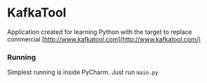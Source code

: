 # KafkaTool

Application created for learning Python with the target to replace commercial [http://www.kafkatool.com](http://www.kafkatool.com/)
  
### Running

Simplest running is inside PyCharm.
Just run `main.py`